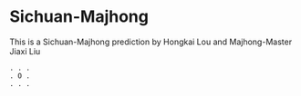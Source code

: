 # Sichuan-Majhong
This is a Sichuan-Majhong prediction by Hongkai Lou and Majhong-Master Jiaxi Liu
```
. . .
. O .
. . .
```

